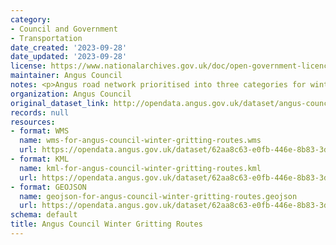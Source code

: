 ```yaml
---
category:
- Council and Government
- Transportation
date_created: '2023-09-28'
date_updated: '2023-09-28'
license: https://www.nationalarchives.gov.uk/doc/open-government-licence/version/3/
maintainer: Angus Council
notes: <p>Angus road network prioritised into three categories for winter maintenance.</p>
organization: Angus Council
original_dataset_link: http://opendata.angus.gov.uk/dataset/angus-council-winter-gritting-routes
records: null
resources:
- format: WMS
  name: wms-for-angus-council-winter-gritting-routes.wms
  url: https://opendata.angus.gov.uk/dataset/62aa8c63-e0fb-446e-8b83-3df10e79b6fc/resource/49adc65e-00b9-4dcb-8fd8-055939531223/download/wms-for-angus-council-winter-gritting-routes.wms
- format: KML
  name: kml-for-angus-council-winter-gritting-routes.kml
  url: https://opendata.angus.gov.uk/dataset/62aa8c63-e0fb-446e-8b83-3df10e79b6fc/resource/f1d17f14-cf96-451a-88a3-36c9e21a4feb/download/kml-for-angus-council-winter-gritting-routes.kml
- format: GEOJSON
  name: geojson-for-angus-council-winter-gritting-routes.geojson
  url: https://opendata.angus.gov.uk/dataset/62aa8c63-e0fb-446e-8b83-3df10e79b6fc/resource/48b5ca62-c9ad-40b9-ab6e-a533a965998f/download/geojson-for-angus-council-winter-gritting-routes.geojson
schema: default
title: Angus Council Winter Gritting Routes
---
```

